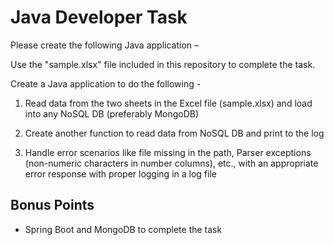 # Java Developer Task
Please create the following Java application –

Use the "sample.xlsx" file included in this repository to complete the task.

Create a Java application to do the following -

1. Read data from the two sheets in the Excel file (sample.xlsx) and load into any NoSQL DB (preferably MongoDB)

2. Create another function to read data from NoSQL DB and print to the log

3. Handle error scenarios like file missing in the path, Parser exceptions (non-numeric characters in number columns), etc., with an appropriate error response with proper logging in a log file

## Bonus Points

 - Spring Boot and MongoDB to complete the task